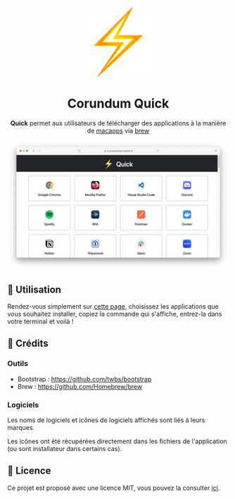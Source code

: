 <p align="center">
  <img src="assets/img/logo.png">
</p>

<h1 align="center">Corundum Quick</h1>


<p align="center"><strong>Quick</strong> permet aux utilisateurs de télécharger des applications à la manière de <a href="https://macapps.link">macapps</a> via <a href="https://brew.sh">brew</a></p>



![capture](assets/img/capture.png)

## 🔰 Utilisation

Rendez-vous simplement sur [cette page](https://corundumproject.github.io/quick), choisissez les applications que vous souhaitez installer, copiez la commande qui s'affiche, entrez-la dans votre terminal et voilà !

## 📖 Crédits

### Outils

- Bootstrap : https://github.com/twbs/bootstrap
- Brew : https://github.com/Homebrew/brew

### Logiciels

Les noms de logiciels et icônes de logiciels affichés sont liés à leurs marques.

Les icônes ont été récupérées directement dans les fichiers de l'application (ou sont installateur dans certains cas).

## 💾 Licence

Ce projet est proposé avec une licence MIT, vous pouvez la consulter [ici](LICENSE).
